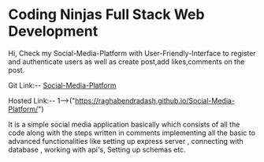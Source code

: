 # Coding Ninjas Full Stack Web Development

Hi, Check my Social-Media-Platform with User-Friendly-Interface to register and authenticate users as well as create post,add likes,comments on the post.

Git Link:-- <a href='https://github.com/RaghabendraDash/Social-Media-Platform/'>Social-Media-Platform</a>

Hosted Link:--
1-->("https://raghabendradash.github.io/Social-Media-Platform/")

It is a simple social media application basically which consists of all the code along with the steps written in comments implementing all the basic to advanced functionalities like setting up express server , connecting with database , working with api's, Setting up schemas etc.

